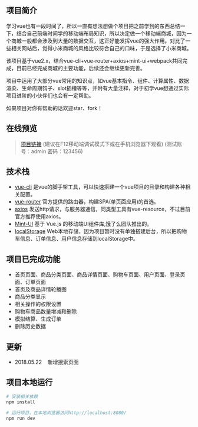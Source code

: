## 项目简介

学习vue也有一段时间了，所以一直有想法想做个项目把之前学到的东西总结一下，结合自己前端时间学的移动端布局知识，所以决定做一个移动端商城，因为一个商城一般都会涉及到大量的数据交互，这正好能发挥vue的强大作用。对比了一些相关网站后，觉得小米商城的风格比较符合自己的口味，于是选择了小米商城。

该项目基于vue2.x，结合vue-cli+vue-router+axios+mint-ui+webpack共同完成，目前已经完成商城的主要功能，后续还会继续更新完善。

项目中运用了大部分vue常用的知识点，如vue基本指令、组件、计算属性、数据渲染、生命周期钩子、slot插槽等等，并附有大量注释，对于初学vue想通过实际项目进阶的小伙伴们也会有一定帮助。

如果项目对你有帮助的话欢迎star、fork！

## 在线预览

>  [项目链接](http://nickyli.cc/mimall)  (建议在F12移动端调试模式下或在手机浏览器下观看)
>  (测试账号：admin  密码：123456)

## 技术栈

* [vue-cli](https://www.npmjs.com/package/vue-cli) 是vue的脚手架工具，可以快速搭建一个vue项目的目录和构建各种相关配置。
* [vue-router](https://router.vuejs.org/zh-cn/) 官方提供的路由器，构建SPA(单页面应用)的首选。
* [axios](https://www.npmjs.com/package/axios) 发送http请求，与服务器通信，同类型工具有vue-resource，不过目前官方推荐使用axios。
* [Mint-UI](http://mint-ui.github.io/docs/#/zh-cn2) 基于 Vue.js 的移动端UI组件库,饿了么团队推出的。
* [localStorage](https://developer.mozilla.org/zh-CN/docs/Web/API/Window/localStorage) Web本地存储，因为项目暂时没有单独搭建后台，所以把购物车信息、订单信息、用户信息存储到localStorage中。

## 项目已完成功能

* 首页页面、商品分类页面、商品详情页面、购物车页面、用户页面、登录页面、订单页面
* 首页及商品详情轮播图
* 商品分类显示
* 相关操作的权限设置
* 购物车商品数量增减和删除
* 模拟结算、生成订单
* 删除历史数据

## 更新

* 2018.05.22 &nbsp;&nbsp;&nbsp;新增搜索页面

## 项目本地运行
``` bash
# 安装相关依赖
npm install

# 运行项目，在本地浏览器访问http://localhost:8080/
npm run dev
```
